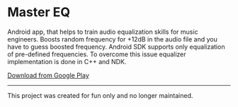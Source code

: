# Master EQ

Android app, that helps to train audio equalization skills for music engineers. Boosts random frequency for +12dB in the audio file and you have to guess boosted frequency.
Android SDK supports only equalization of pre-defined frequencies. To overcome this issue equalizer implementation is done in C++ and NDK. 

[Download from Google Play](https://play.google.com/store/apps/details?id=lv.kartishev.eq)

---
This project was created for fun only and no longer maintained.
